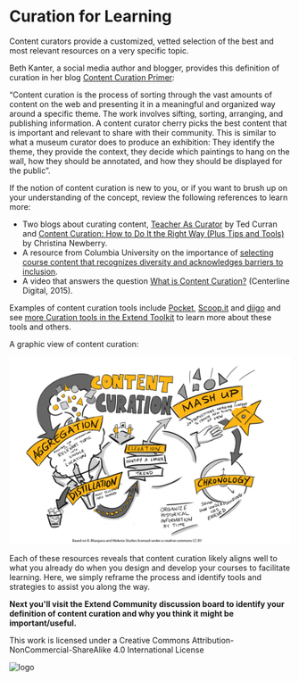 # Curation for Learning

Content curators provide a customized, vetted selection of the best and most relevant resources on a very specific topic.

Beth Kanter, a social media author and blogger, provides this definition of curation in her blog [Content Curation Primer](http://www.bethkanter.org/content-curation-101/):

“Content curation is the process of sorting through the vast amounts of content on the web and presenting it in a meaningful and organized way around a specific theme. The work involves sifting, sorting, arranging, and publishing information. A content curator cherry picks the best content that is important and relevant to share with their community. This is similar to what a museum curator does to produce an exhibition: They identify the theme, they provide the context, they decide which paintings to hang on the wall, how they should be annotated, and how they should be displayed for the public”.

If the notion of content curation is new to you, or if you want to brush up on your understanding of the concept, review the following references to learn more:

*   Two blogs about curating content, [Teacher As Curator](https://tedcurran.net/2014/02/11/teacher-as-curator-capture-organize-learning-materials-web-2-0-tools/) by Ted Curran and [Content Curation: How to Do It the Right Way (Plus Tips and Tools)](https://blog.hootsuite.com/beginners-guide-to-content-curation/) by Christina Newberry.
*   A resource from Columbia University on the importance of [selecting course content that recognizes diversity and acknowledges barriers to inclusion](https://ctl.columbia.edu/resources-and-technology/resources/inclusive-teaching-guide/principle-3/).
*   A video that answers the question [What is Content Curation?](https://youtu.be/8Qzgj7Mk8As) (Centerline Digital, 2015).

Examples of content curation tools include [Pocket](https://getpocket.com/), [Scoop.it](https://www.scoop.it/) and [diigo](https://www.diigo.com/) and see [more Curation tools in the Extend Toolkit](https://toolkit.ecampusontario.ca/module/curator/) to learn more about these tools and others.

A graphic view of content curation:

![Image of content curation focusing on Aggregation, Distillation, Chronology, Mash-ups and then Elevation to a newly created curation.](images/24674719518_6caca67dbb_o.jpg)

Each of these resources reveals that content curation likely aligns well to what you already do when you design and develop your courses to facilitate learning. Here, we simply reframe the process and identify tools and strategies to assist you along the way.

**Next you'll visit the Extend Community discussion board to identify your definition of content curation and why you think it might be important/useful.**

This work is licensed under a Creative Commons Attribution-NonCommercial-ShareAlike 4.0 International License

![logo](https://elearn.waikato.ac.nz/draftfile.php/90614/user/draft/455962015/cc.svg)

